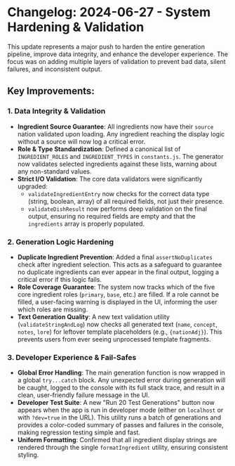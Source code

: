 # Changelog: 2024-06-27 - System Hardening & Validation

This update represents a major push to harden the entire generation pipeline, improve data integrity, and enhance the developer experience. The focus was on adding multiple layers of validation to prevent bad data, silent failures, and inconsistent output.

## Key Improvements:

### 1. Data Integrity & Validation
- **Ingredient Source Guarantee**: All ingredients now have their `source` nation validated upon loading. Any ingredient reaching the display logic without a source will now log a critical error.
- **Role & Type Standardization**: Defined a canonical list of `INGREDIENT_ROLES` and `INGREDIENT_TYPES` in `constants.js`. The generator now validates selected ingredients against these lists, warning about any non-standard values.
- **Strict I/O Validation**: The core data validators were significantly upgraded:
    - `validateIngredientEntry` now checks for the correct data type (string, boolean, array) of all required fields, not just their presence.
    - `validateDishResult` now performs deep validation on the final output, ensuring no required fields are empty and that the `ingredients` array is properly populated.

### 2. Generation Logic Hardening
- **Duplicate Ingredient Prevention**: Added a final `assertNoDuplicates` check after ingredient selection. This acts as a safeguard to guarantee no duplicate ingredients can ever appear in the final output, logging a critical error if this logic fails.
- **Role Coverage Guarantee**: The system now tracks which of the five core ingredient roles (`primary`, `base`, etc.) are filled. If a role cannot be filled, a user-facing warning is displayed in the UI, informing the user which roles are missing.
- **Text Generation Quality**: A new text validation utility (`validateStringAndLog`) now checks all generated text (`name`, `concept`, `notes`, `lore`) for leftover template placeholders (e.g., `{nationAdj}`). This prevents users from ever seeing unprocessed template fragments.

### 3. Developer Experience & Fail-Safes
- **Global Error Handling**: The main generation function is now wrapped in a global `try...catch` block. Any unexpected error during generation will be caught, logged to the console with its full stack trace, and result in a clean, user-friendly failure message in the UI.
- **Developer Test Suite**: A new "Run 20 Test Generations" button now appears when the app is run in developer mode (either on `localhost` or with `?dev=true` in the URL). This utility runs a batch of generations and provides a color-coded summary of passes and failures in the console, making regression testing simple and fast.
- **Uniform Formatting**: Confirmed that all ingredient display strings are rendered through the single `formatIngredient` utility, ensuring consistent styling. 